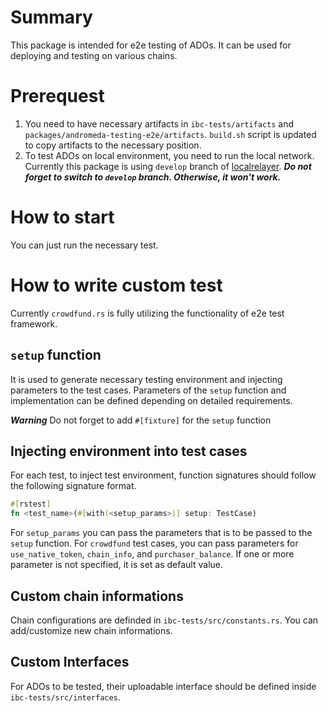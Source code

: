 # Summary
This package is intended for e2e testing of ADOs. It can be used for deploying and testing on various chains.

# Prerequest
1. You need to have necessary artifacts in `ibc-tests/artifacts` and  `packages/andromeda-testing-e2e/artifacts`.
`build.sh` script is updated to copy artifacts to the necessary position.
2. To test ADOs on local environment, you need to run the local network. Currently this package is using `develop` branch of [localrelayer](https://github.com/andromedaprotocol/localrelayer/).
***Do not forget to switch to `develop` branch. Otherwise, it won't work.***

# How to start
You can just run the necessary test.

# How to write custom test
Currently `crowdfund.rs` is fully utilizing the functionality of e2e test framework.
## `setup` function
It is used to generate necessary testing environment and injecting parameters to the test cases.
Parameters of the `setup` function and implementation can be defined depending on detailed requirements.

***Warning*** Do not forget to add `#[fixture]` for the `setup` function

## Injecting environment into test cases
For each test, to inject test environment, function signatures should follow the following signature format.

```rust
#[rstest]
fn <test_name>(#[with(<setup_params>)] setup: TestCase)
```
For `setup_params` you can pass the parameters that is to be passed to the `setup` function. For `crowdfund` test cases, you can pass parameters for `use_native_token`, `chain_info`, and `purchaser_balance`. If one or more parameter is not specified, it is set as default value.

## Custom chain informations
Chain configurations are definded in `ibc-tests/src/constants.rs`. You can add/customize new chain informations.  

## Custom Interfaces
For ADOs to be tested, their uploadable interface should be defined inside `ibc-tests/src/interfaces`.